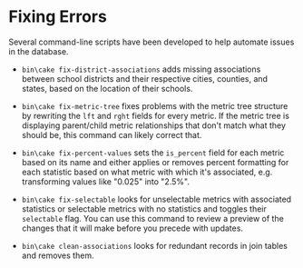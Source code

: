 # Fixing Errors

Several command-line scripts have been developed to help automate issues in the database.

- `bin\cake fix-district-associations` adds missing associations between school districts and their respective cities, 
  counties, and states, based on the location of their schools.

- `bin\cake fix-metric-tree` fixes problems with the metric tree structure by rewriting the `lft` and `rght` fields for 
  every metric. If the metric tree is displaying parent/child metric relationships that don't match what they should be,
  this command can  likely correct that.

- `bin\cake fix-percent-values` sets the `is_percent` field for each metric based on its name and either applies or
  removes percent formatting for each statistic based on what metric with which it's associated, e.g. transforming
  values like "0.025" into "2.5%".  

- `bin\cake fix-selectable` looks for unselectable metrics with associated statistics or selectable metrics with no 
  statistics and toggles their `selectable` flag. You can use this command to review a preview of the changes that it 
  will make before you precede with updates.

- `bin\cake clean-associations` looks for redundant records in join tables and removes them.
